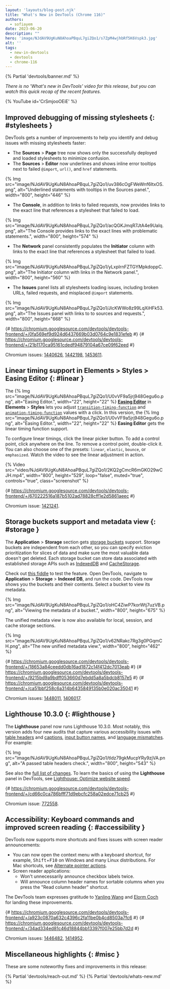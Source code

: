 ```yaml
---
layout: 'layouts/blog-post.njk'
title: "What's New in DevTools (Chrome 116)"
authors:
  - sofiayem
date: 2023-06-20
description: ""
hero: 'image/NJdAV9UgKuN8AhoaPBquL7giZQo1/s7ZpM4wjhbRf5K6Vspk3.jpg'
alt: ''
tags:
  - new-in-devtools
  - devtools
  - chrome-116
---
```

<!--image/dPDCek3EhZgLQPGtEG3y0fTn4v82/gctGASDKBFTUtOQqVq2H.png  -->

{% Partial 'devtools/banner.md' %}

*There is no 'What's new in DevTools' video for this release, but you can watch this quick recap of the recent features.*

{% YouTube id='CrSmjooOEiE' %}

<!-- $contentStart -->

## Improved debugging of missing stylesheets {: #stylesheets }

DevTools gets a number of improvements to help you identify and debug issues with missing stylesheets faster:

- The **Sources** > **Page** tree now shows only the successfully deployed and loaded stylesheets to minimize confusion.
- The **Sources** > **Editor** now underlines and shows inline error tooltips next to failed `@import`, `url()`, and `href` statements.

{% Img src="image/NJdAV9UgKuN8AhoaPBquL7giZQo1/uv386cOgFWeWnf6ItxOS.png", alt="Underlined statements with tooltips in the Sources panel.", width="800", height="446" %}

- The **Console**, in addition to links to failed requests, now provides links to the exact line that references a stylesheet that failed to load.

{% Img src="image/NJdAV9UgKuN8AhoaPBquL7giZQo1/acQGKJmqR7JtA4e9UaIq.png", alt="The Console provides links to the exact lines with problematic statements.", width="800", height="574" %}

- The **Network** panel consistently populates the **Initiator** column with links to the exact line that references a stylesheet that failed to load.

{% Img src="image/NJdAV9UgKuN8AhoaPBquL7giZQo1/yLxplrnFZTGYMpkdoppC.png", alt="The Initiator column with links in the Network panel.", width="800", height="560" %}

- The **Issues** panel lists all stylesheets loading issues, including broken URLs, failed requests, and misplaced `@import` statements.

{% Img src="image/NJdAV9UgKuN8AhoaPBquL7giZQo1/JlcKWWo8z99LqXiHFk53.png", alt="The Issues panel with links to to sources and requests.", width="800", height="668" %}

{# https://chromium.googlesource.com/devtools/devtools-frontend/+/0fa569ef9d924d6437669b03d0764c9e1831efeb #}
{# https://chromium.googlesource.com/devtools/devtools-frontend/+/21b1170ca95161cdedf94879104a67ce09f62eed #}

Chromium issues: [1440626](https://crbug.com/1440626), [1442198](https://crbug.com/1442198), [1453611](https://crbug.com/1453611).

## Linear timing support in Elements > Styles > Easing Editor {: #linear }

The {% Img src="image/NJdAV9UgKuN8AhoaPBquL7giZQo1/U0vVF9a5jrj948Gegu6o.png", alt="Easing Editor.", width="22", height="22" %} [**Easing Editor**](/docs/devtools/css/reference/#edit-easing) in **Elements** > **Styles** lets you adjust [`transition-timing-function`](https://developer.mozilla.org/docs/Web/CSS/transition-timing-function) and [`animation-timing-function`](https://developer.mozilla.org/docs/Web/CSS/animation-timing-function) values with a click. In this version, the {% Img src="image/NJdAV9UgKuN8AhoaPBquL7giZQo1/U0vVF9a5jrj948Gegu6o.png", alt="Easing Editor.", width="22", height="22" %} **Easing Editor** gets the linear timing function support.

To configure linear timings, click the linear picker button. To add a control point, click anywhere on the line. To remove a control point, double-click it. You can also choose one of the presets: `linear`, `elastic`, `bounce`, or `emphasized`. Watch the video to see the linear adjustment in action.

{% Video src="video/NJdAV9UgKuN8AhoaPBquL7giZQo1/2KQ2gCmcR6mGKO29wCJH.mp4", width="800", height="529", loop="false", muted="true", controls="true", class="screenshot" %}

{# https://chromium.googlesource.com/devtools/devtools-frontend/+/670222516a187b5102ad78828cff1e2d5861aeec #}

Chromium issue: [1421241](https://crbug.com/1421241).

## Storage buckets support and metadata view {: #storage }

The **Application** > **Storage** section gets [storage buckets](/blog/storage-buckets/) support. Storage buckets are independent from each other, so you can specify eviction prioritization for slices of data and make sure the most valuable data doesn't get deleted. Each storage bucket can store data associated with established storage APIs such as [IndexedDB](/docs/devtools/storage/indexeddb/) and [CacheStorage](/docs/devtools/storage/cache/).

Check out [this fiddle](https://jsfiddle.net/5tmpfuzv/) to test the feature. Open DevTools, navigate to **Application** > **Storage** > **Indexed DB**, and run the code. DevTools now shows you the buckets and their contents. Select a bucket to view its metadata.

{% Img src="image/NJdAV9UgKuN8AhoaPBquL7giZQo1/oHC4ZiwP7korWtj7uzVB.png", alt="Viewing the metadata of a bucket.", width="800", height="675" %}

The unified metadata view is now also available for local, session, and cache storage sections.

{% Img src="image/NJdAV9UgKuN8AhoaPBquL7giZQo1/v62NRakc7Rg3g0PGqmCH.png", alt="The new unified metadata view.", width="800", height="462" %}

{# https://chromium.googlesource.com/devtools/devtools-frontend/+/18653a84ceedd0db16ad1872c14f412dc7013eab #}
{# https://chromium.googlesource.com/devtools/devtools-frontend/+/9215bd9a9bdff053660d7ebdd5a8a5bdcb8157e5 #}
{# https://chromium.googlesource.com/devtools/devtools-frontend/+/ca51bbf258c6a314b6435849135b0e020ac35041 #}

Chromium issues: [1448011](https://crbug.com/1448011), [1406017](https://crbug.com/1406017).

## Lighthouse 10.3.0 {: #lighthouse }

The **Lighthouse** panel now runs Lighthouse 10.3.0. Most notably, this version adds four new audits that capture various accessibility issues with [table headers](https://dequeuniversity.com/rules/axe/4.7/td-headers-attr) and [captions](https://dequeuniversity.com/rules/axe/4.7/table-fake-caption), [input button names](https://dequeuniversity.com/rules/axe/4.7/input-button-name), and [language mismatches](https://dequeuniversity.com/rules/axe/4.7/html-xml-lang-mismatch). For example:

{% Img src="image/NJdAV9UgKuN8AhoaPBquL7giZQo1/tldz79gkMucpYRy9zjVA.png", alt="A passed table headers check.", width="800", height="543" %}

See also the [full list of changes](https://github.com/GoogleChrome/lighthouse/releases/tag/v10.3.0). To learn the basics of using the **Lighthouse** panel in DevTools, see [Lighthouse: Optimize website speed](/docs/devtools/lighthouse/).

{# https://chromium.googlesource.com/devtools/devtools-frontend/+/cd66c0ca786bfff71d9ebcfc258a02edce71cb25 #}

Chromium issue: [772558](https://crbug.com/772558).

## Accessibility: Keyboard commands and improved screen reading {: #accessibility }

DevTools now supports more shortcuts and fixes issues with screen reader announcements:

- You can now open the context menu with a keyboard shortcut, for example, <kbd>Shift</kbd>+<kbd>F10</kbd> on Windows and many Linux distributions. For Mac shortcuts, see [Alternate pointer actions](https://support.apple.com/en-gb/guide/mac-help/unac899/13.0/mac/13.0#:~:text=Alternate%20pointer%20actions).
- Screen reader applications:
  - Won't unnecessarily announce checkbox labels twice.
  - Will announce column header names for sortable columns when you press the "Read column header" shortcut.

The DevTools team expresses gratitude to [Yanling Wang](https://chromium.googlesource.com/devtools/devtools-frontend/+/a923c0870a632c4396c2fa11be0b4cd8503a7fc6) and [Elorm Coch](https://chromium.googlesource.com/devtools/devtools-frontend/+/34ad334ed81c46d18844bb13397f007e25bb7d2d) for landing these improvements.

{# https://chromium.googlesource.com/devtools/devtools-frontend/+/a923c0870a632c4396c2fa11be0b4cd8503a7fc6 #}
{# https://chromium.googlesource.com/devtools/devtools-frontend/+/34ad334ed81c46d18844bb13397f007e25bb7d2d #}

Chromium issues: [1446482](https://crbug.com/1446482), [1414952](https://crbug.com/1414952).

## Miscellaneous highlights {: #misc }

These are some noteworthy fixes and improvements in this release:


<!-- $contentEnd -->

{% Partial 'devtools/reach-out.md' %}
{% Partial 'devtools/whats-new.md' %}
